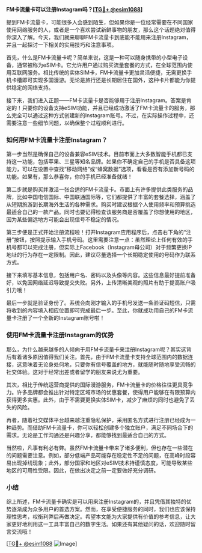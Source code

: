 **FM卡流量卡可以注册Instagram吗？[[TG💪+ @esim1088](https://t.me/s/esim1088)]**

提到FM卡流量卡，可能很多人会感到陌生，但如果你是一位经常需要在不同国家使用网络服务的人，或者是一个喜欢尝试新鲜事物的朋友，那么这个话题绝对值得你深入了解。今天，我们就来聊聊FM卡流量卡到底能不能用来注册Instagram，并且一起探讨一下相关的实用技巧和注意事项。

首先，什么是FM卡流量卡呢？简单来说，这是一种可以随身携带的小型电子设备，通常被称为eSIM卡。它允许用户通过购买流量套餐的方式，在全球范围内使用互联网服务。相比传统的实体SIM卡，FM卡流量卡更加灵活便捷，无需更换手机卡槽即可实现多国漫游。无论是旅行还是长期居住在国外，这种卡片都能为你提供稳定的网络支持。

接下来，我们进入正题——FM卡流量卡是否能够用于注册Instagram。答案是肯定的！只要你的设备支持eSIM功能，并且已经成功激活了FM卡流量卡的服务，那么完全可以通过这种方式创建新的Instagram账号。不过，在实际操作过程中，还需要注意一些细节问题，以确保整个过程顺利进行。

### 如何用FM卡流量卡注册Instagram？

第一步当然是确保自己的设备兼容eSIM技术。目前市面上大多数智能手机都已支持这一功能，包括苹果、三星等知名品牌。如果你不确定自己的手机是否具备这项能力，可以在设置中查找“移动网络”或“蜂窝数据”选项，看看是否有添加新号码的功能。如果有，那么恭喜你，你的手机已经准备就绪！

第二步就是购买并激活一张合适的FM卡流量卡。市面上有许多提供此类服务的品牌，比如中国电信国际、中国联通国际等，它们都提供了丰富的套餐选择，涵盖了从短期旅游到长期海外生活的各种需求。购买时建议根据个人使用频率和预算挑选最适合自己的一款产品。同时也要记得检查该服务商是否覆盖了你想使用的地区，因为某些偏远地方可能会出现信号不稳定的情况。

第三步便是正式开始注册流程啦！打开Instagram应用程序后，点击右下角的“注册”按钮，按照提示输入手机号码。这里需要注意一点：虽然理论上任何有效的手机号都可以完成注册，但实际上Facebook（Instagram母公司）对于频繁更换IP地址的行为存在一定限制。因此，建议尽量选择一个长期稳定使用的号码作为联系方式。

接下来填写基本信息，包括用户名、密码以及头像等内容。这些信息最好提前准备好，以免因网络延迟导致提交失败。另外，上传清晰美观的照片有助于提高账户吸引力哦！

最后一步就是验证身份了。系统会向刚才输入的手机号发送一条验证码短信，只需将收到的内容填入相应位置即可完成最后一步。至此，你就成功用自己的FM卡流量卡注册了一个全新的Instagram账号啦！

### 使用FM卡流量卡注册Instagram的优势

那么，为什么越来越多的人倾向于用FM卡流量卡来注册Instagram呢？其实这背后有着诸多原因值得我们关注。首先，由于FM卡流量卡支持全球范围内的数据连接，这意味着无论身处何地，只要你有信号覆盖的地方，就能随时随地享受流畅的社交体验。这对于经常出差或者留学的朋友来说尤为重要。

其次，相比于传统运营商提供的国际漫游服务，FM卡流量卡的价格往往更具竞争力。许多品牌都会推出针对特定区域市场的优惠套餐，使得用户能够在有限预算内获得更多实惠。此外，由于不需要更换实体SIM卡，减少了麻烦的同时也避免了丢失的风险。

再者，随着社交媒体平台越来越注重隐私保护，采用匿名方式进行注册已经成为一种趋势。而借助FM卡流量卡，你可以轻松创建多个独立账户，满足不同场合下的需求。无论是工作沟通还是兴趣分享，都能够找到最适合自己的方式。

当然啦，凡事有利必有弊。虽然FM卡流量卡带来了诸多便利，但也存在一些潜在的问题需要注意。例如，部分低端产品可能存在稳定性不足的问题，在高峰时段容易出现掉线现象；此外，部分国家和地区对eSIM技术持谨慎态度，可能导致某些地区的可用性受限。因此，在做出决定之前一定要做好充分调研。

### 小结

综上所述，FM卡流量卡确实是可以用来注册Instagram的，并且凭借其独特的优势逐渐成为众多用户的首选方案。然而，在享受便捷服务的同时，我们也应该保持理性思考，权衡利弊后再做决定。希望本文能为大家提供有价值的参考信息，让大家更好地利用这一工具丰富自己的数字生活。如果还有其他疑问的话，欢迎随时留言交流哦！

[[TG💪+ @esim1088](https://t.me/s/esim1088) ![Image](https://i.postimg.cc/4NQfJmqS/Snipaste-2025-05-13-00-14-12.png)]